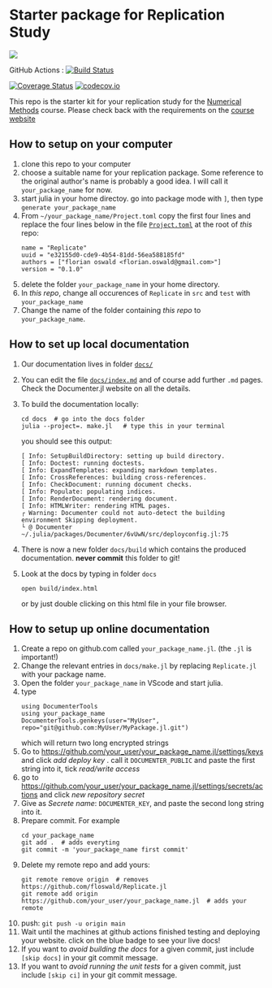 # Starter package for Replication Study

<!-- [![](https://img.shields.io/badge/docs-stable-blue.svg)](https://floswald.github.io/Replicate.jl/stable) -->
[![](https://img.shields.io/badge/docs-dev-blue.svg)](https://floswald.github.io/Replicate.jl/dev)

GitHub Actions : [![Build Status](https://github.com/floswald/Replicate.jl/workflows/CI/badge.svg)](https://github.com/floswald/Replicate.jl/actions?query=workflow%3ACI+branch%3Amaster)


[![Coverage Status](https://coveralls.io/repos/floswald/Replicate.jl/badge.svg?branch=master)](https://coveralls.io/r/floswald/Replicate.jl?branch=master)
[![codecov.io](http://codecov.io/github/floswald/Replicate.jl/coverage.svg?branch=master)](http://codecov.io/github/floswald/Replicate.jl?branch=master)


This repo is the starter kit for your replication study for the [Numerical Methods](https://floswald.github.io/NumericalMethods/) course. Please check back with the requirements on the [course website](https://floswald.github.io/NumericalMethods/#term_project)


## How to setup on your computer

1. clone this repo to your computer
2. choose a suitable name for your replication package. Some reference to the original author's name is probably a good idea. I will call it `your_package_name` for now.
3. start julia in your home directoy. go into package mode with `]`, then type `generate your_package_name`
4. From `~/your_package_name/Project.toml` copy the first four lines and replace the four lines below in the file [`Project.toml`](Project.toml) at the root of *this* repo:
    ```
    name = "Replicate"
    uuid = "e32155d0-cde9-4b54-81dd-56ea588185fd"
    authors = ["florian oswald <florian.oswald@gmail.com>"]
    version = "0.1.0"
    ```
5. delete the folder `your_package_name` in your home directory.
5. In *this repo*, change all occurences of `Replicate` in `src` and `test` with `your_package_name`
6. Change the name of the folder containing *this repo* to `your_package_name`.

## How to set up local documentation

1. Our documentation lives in folder [`docs/`](docs)
2. You can edit the file [`docs/index.md`](docs/index.md) and of course add further `.md` pages. Check the Documenter.jl website on all the details.
3. To build the documentation locally:
    ```
    cd docs  # go into the docs folder
    julia --project=. make.jl   # type this in your terminal
    ```

    you should see this output:
    
    ```
    [ Info: SetupBuildDirectory: setting up build directory.
    [ Info: Doctest: running doctests.
    [ Info: ExpandTemplates: expanding markdown templates.
    [ Info: CrossReferences: building cross-references.
    [ Info: CheckDocument: running document checks.
    [ Info: Populate: populating indices.
    [ Info: RenderDocument: rendering document.
    [ Info: HTMLWriter: rendering HTML pages.
    ┌ Warning: Documenter could not auto-detect the building environment Skipping deployment.
    └ @ Documenter ~/.julia/packages/Documenter/6vUwN/src/deployconfig.jl:75
    ```
4. There is now a new folder `docs/build` which contains the produced documentation. **never commit** this folder to git!
5. Look at the docs by typing in folder `docs`
    ```
    open build/index.html
    ```
    or by just double clicking on this html file in your file browser.



## How to setup up online documentation

1. Create a repo on github.com called `your_package_name.jl`. (the `.jl` is important!)
2. Change the relevant entries in `docs/make.jl` by replacing `Replicate.jl` with your package name.
3. Open the folder `your_package_name` in VScode and start julia.
4. type
    ```
    using DocumenterTools
    using your_package_name
    DocumenterTools.genkeys(user="MyUser", repo="git@github.com:MyUser/MyPackage.jl.git")
    ```
    which will return two long encrypted strings
5. Go to https://github.com/your_user/your_package_name.jl/settings/keys and click _add deploy key_ . call it `DOCUMENTER_PUBLIC` and paste the first string into it, tick _read/write access_
6. go to https://github.com/your_user/your_package_name.jl/settings/secrets/actions and click *new repository secret*
7. Give as *Secrete name*: `DOCUMENTER_KEY`, and paste the second long string into it.
8. Prepare commit. For example
    ```
    cd your_package_name
    git add .  # adds everyting
    git commit -m 'your_package_name first commit'
    ```
9. Delete my remote repo and add yours:
    ```
    git remote remove origin  # removes https://github.com/floswald/Replicate.jl
    git remote add origin https://github.com/your_user/your_package_name.jl  # adds your remote
    ```
10. push: `git push -u origin main`
11. Wait until the machines at github actions finished testing and deploying your website. click on the blue badge to see your live docs!
12. If you want to _avoid building the docs_ for a given commit, just include `[skip docs]` in your git commit message.
13. If you want to _avoid running the unit tests_ for a given commit, just include `[skip ci]` in your git commit message.


